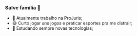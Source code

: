 ### Salve família 👋

- 🔭 Atualmente trabalho na ProJuris;
- 😄 Curto jogar uns jogos e praticar esportes pra me distrair;
- 🌱 Estudando sempre novas tecnologias;
